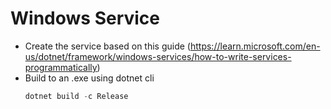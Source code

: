 # Windows Service

* Create the service based on this guide (https://learn.microsoft.com/en-us/dotnet/framework/windows-services/how-to-write-services-programmatically)
* Build to an .exe using dotnet cli
  ```powershell
  dotnet build -c Release
  ```
